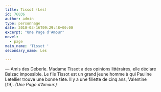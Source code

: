 ```yaml
---
title: Tissot (Les)
id: 76036
author: admin
type: personnage
date: 2010-03-16T09:29:48+00:00
excerpt: "Une Page d'Amour"
novel:
  - page
main_name: 'Tissot '
secondary_name: Les

---
```

— Amis des Deberle. Madame Tissot a des opinions littéraires, elle déclare Balzac impossible. Le fils Tissot est un grand jeune homme à qui Pauline Letellier trouve une bonne tête. Il y a une fillette de cinq ans, Valentine [19]. _(Une Page d&rsquo;Amour.)_